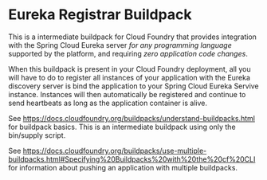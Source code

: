 # Eureka Registrar Buildpack

This is a intermediate buildpack for Cloud Foundry that provides integration with the Spring Cloud Eureka 
server *for any programming language* supported by the platform, and requiring *zero application code 
changes*.

When this buildpack is present in your Cloud Foundry deployment, all you will have to do to register all 
instances of your application with the Eureka discovery server is bind the application to your Spring Cloud
Eureka Servive instance. Instances will then automatically be registered and continue to send heartbeats
as long as the application container is alive.

See https://docs.cloudfoundry.org/buildpacks/understand-buildpacks.html for buildpack basics.  This is an 
intermediate buildpack using only the bin/supply script.

See https://docs.cloudfoundry.org/buildpacks/use-multiple-buildpacks.html#Specifying%20Buildpacks%20with%20the%20cf%20CLI
for information about pushing an application with multiple buildpacks.